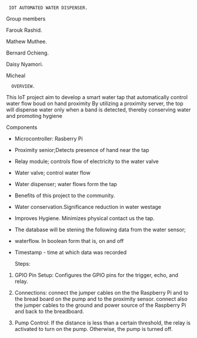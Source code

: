      IOT AUTOMATED WATER DISPENSER.

Group members

Farouk Rashid.

Mathew Muthee.

Bernard Ochieng.

Daisy Nyamori.

Micheal

      OVERVIEW.
This IoT project aim to develop a smart water tap that automatically control water flow boud on hand proximity By utilizing a proximity server, the top will dispense water only when a band is detected, thereby conserving water and promoting hygiene

Components

* Microcontroller: Rasberry Pi

* Proximity senior;Detects presence of hand near the tap

* Relay module; controls flow of electricity to the water valve

* Water valve; control water flow

* Water dispenser; water flows form the tap

* Benefits of this project to the community.

* Water conservation.Significance reduction in water westage

* Improves Hygiene. Minimizes physical contact us the tap.

* The database will be stening the following data from the water sensor;

* waterflow. In boolean form that is, on and off

* Timestamp - time at which data was recorded

    Steps:
1. GPIO Pin Setup: Configures the GPIO pins for the trigger, echo, and relay.

2. Connections: connect the jumper cables on the the Raspberry Pi and to the bread board on the pump and to the proximity sensor.
   connect also the jumper cables to the ground and power source of the Raspberry Pi and back to the breadboard.
   
3. Pump Control: If the distance is less than a certain threshold, the relay is activated to turn on the pump. Otherwise, the pump is turned off.
  
